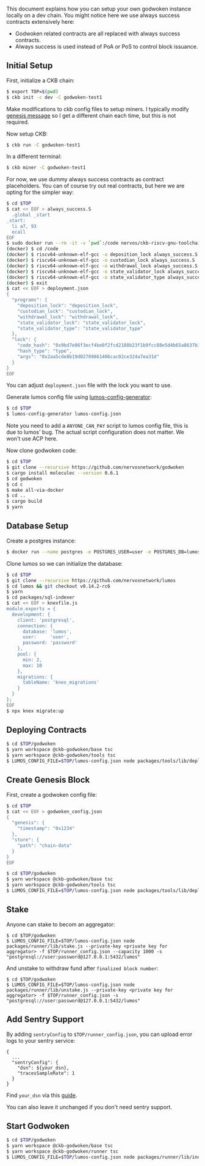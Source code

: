 This document explains how you can setup your own godwoken instance locally on a dev chain. You might notice here we use always success contracts extensively here:

* Godwoken related contracts are all replaced with always success contracts.
* Always success is used instead of PoA or PoS to control block issuance.

## Initial Setup

First, initialize a CKB chain:

```bash
$ export TOP=$(pwd)
$ ckb init -c dev -C godwoken-test1
```

Make modifications to ckb config files to setup miners. I typically modify [genesis message](https://github.com/nervosnetwork/ckb/blob/624169510b93ce4bc029d0dd502c86bccd5435a4/resource/specs/dev.toml#L12) so I get a different chain each time, but this is not required.

Now setup CKB:

```bash
$ ckb run -C godwoken-test1
```

In a different terminal:

```bash
$ ckb miner -C godwoken-test1
```

For now, we use dummy always success contracts as contract placeholders. You can of course try out real contracts, but here we are opting for the simpler way:

```bash
$ cd $TOP
$ cat << EOF > always_success.S
  .global _start
_start:
  li a7, 93
  ecall
EOF
$ sudo docker run --rm -it -v `pwd`:/code nervos/ckb-riscv-gnu-toolchain:xenial bash
(docker) $ cd /code
(docker) $ riscv64-unknown-elf-gcc -o deposition_lock always_success.S -nostartfiles -nostdlib
(docker) $ riscv64-unknown-elf-gcc -o custodian_lock always_success.S -nostartfiles -nostdlib
(docker) $ riscv64-unknown-elf-gcc -o withdrawal_lock always_success.S -nostartfiles -nostdlib
(docker) $ riscv64-unknown-elf-gcc -o state_validator_lock always_success.S -nostartfiles -nostdlib
(docker) $ riscv64-unknown-elf-gcc -o state_validator_type always_success.S -nostartfiles -nostdlib
(docker) $ exit
$ cat << EOF > deployment.json
{
  "programs": {
    "deposition_lock": "deposition_lock",
    "custodian_lock": "custodian_lock",
    "withdrawal_lock": "withdrawal_lock",
    "state_validator_lock": "state_validator_lock",
    "state_validator_type": "state_validator_type"
  },
  "lock": {
    "code_hash": "0x9bd7e06f3ecf4be0f2fcd2188b23f1b9fcc88e5d4b65a8637b17723bbda3cce8",
    "hash_type": "type",
    "args": "0x2aa5cde8b19d02709861406cac02ce324a7ea31d"
  }
}
EOF
```

You can adjust `deployment.json` file with the lock you want to use.

Generate lumos config file using [lumos-config-generator](https://github.com/classicalliu/lumos-config-generator):

```bash
$ cd $TOP
$ lumos-config-generator lumos-config.json
```

Note you need to add a `ANYONE_CAN_PAY` script to lumos config file, this is due to lumos' bug. The actual script configuration does not matter. We won't use ACP here.

Now clone godwoken code:

```bash
$ cd $TOP
$ git clone --recursive https://github.com/nervosnetwork/godwoken
$ cargo install moleculec --version 0.6.1
$ cd godwoken
$ cd c
$ make all-via-docker
$ cd ..
$ cargo build
$ yarn
```

## Database Setup

Create a postgres instance:

```bash
$ docker run --name postgres -e POSTGRES_USER=user -e POSTGRES_DB=lumos -e POSTGRES_PASSWORD=password -d -p 5432:5432 postgres
```

Clone lumos so we can initialize the database:

```bash
$ cd $TOP
$ git clone --recursive https://github.com/nervosnetwork/lumos
$ cd lumos && git checkout v0.14.2-rc6
$ yarn
$ cd packages/sql-indexer
$ cat << EOF > knexfile.js
module.exports = {
  development: {
    client: 'postgresql',
    connection: {
      database: 'lumos',
      user:     'user',
      password: 'password'
    },
    pool: {
      min: 2,
      max: 10
    },
    migrations: {
      tableName: 'knex_migrations'
    }
  }
};
EOF
$ npx knex migrate:up
```

## Deploying Contracts

```bash
$ cd $TOP/godwoken
$ yarn workspace @ckb-godwoken/base tsc
$ yarn workspace @ckb-godwoken/tools tsc
$ LUMOS_CONFIG_FILE=$TOP/lumos-config.json node packages/tools/lib/deploy_scripts.js --private-key <private key used to deploy contracts> -f $TOP/deployment.json -o $TOP/deployment-results.json -s postgresql://user:password@localhost:5432/lumos
```

## Create Genesis Block

First, create a godwoken config file:

```bash
$ cd $TOP
$ cat << EOF > godwoken_config.json
{
  "genesis": {
    "timestamp": "0x1234"
  },
  "store": {
    "path": "chain-data"
  }
}
EOF
```

```bash
$ cd $TOP/godwoken
$ yarn workspace @ckb-godwoken/base tsc
$ yarn workspace @ckb-godwoken/tools tsc
$ LUMOS_CONFIG_FILE=$TOP/lumos-config.json node packages/tools/lib/deploy_genesis.js --private-key <private key used to create genesis block> -d $TOP/deployment-results.json -c $TOP/godwoken_config.json -o $TOP/runner_config.json -s "postgresql://user:password@127.0.0.1:5432/lumos"
```

## Stake

Anyone can stake to becom an aggregator:

```
$ cd $TOP/godwoken
$ LUMOS_CONFIG_FILE=$TOP/lumos-config.json node packages/runner/lib/stake.js --private-key <private key for aggregator> -f $TOP/runner_config.json --capacity 1000 -s "postgresql://user:password@127.0.0.1:5432/lumos"
```

And unstake to withdraw fund after `finalized block number`:
```
$ cd $TOP/godwoken
$ LUMOS_CONFIG_FILE=$TOP/lumos-config.json node packages/runner/lib/unstake.js --private-key <private key for aggregator> -f $TOP/runner_config.json -s "postgresql://user:password@127.0.0.1:5432/lumos"
```

## Add Sentry Support

By adding `sentryConfig` to `$TOP/runner_config.json`, you can upload error logs to your sentry service: 
```
{
  ...
  "sentryConfig": {
    "dsn": ${your_dsn},
    "tracesSampleRate": 1
  }
}
```
Find `your_dsn` via this [guide](https://docs.sentry.io/product/sentry-basics/dsn-explainer/). 

You can also leave it unchanged if you don't need sentry support.
## Start Godwoken

```bash
$ cd $TOP/godwoken
$ yarn workspace @ckb-godwoken/base tsc
$ yarn workspace @ckb-godwoken/runner tsc
$ LUMOS_CONFIG_FILE=$TOP/lumos-config.json node packages/runner/lib/index.js --private-key <private key for aggregator> -c $TOP/runner_config.json -s "postgresql://user:password@127.0.0.1:5432/lumos"
```
